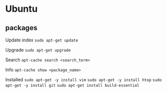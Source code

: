 # Ubuntu

## packages
Update index `sudo apt-get update`

Upgrade `sudo apt-get upgrade`

Search `apt-cache search <search_term>`

Info `apt-cache show <package_name>`

Installed
`sudo apt-get -y install vim`
`sudo apt-get -y install htop`
`sudo apt-get -y install git`
`sudo apt-get install build-essential`